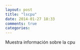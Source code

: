 ```yaml
---
layout: post
title: "lscpu"
date: 2014-01-27 18:33
comments: true
categories: 
---
```

Muestra información sobre la cpu 

